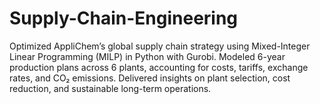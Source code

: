 # Supply-Chain-Engineering
Optimized AppliChem’s global supply chain strategy using Mixed-Integer Linear Programming (MILP) in Python with Gurobi. Modeled 6-year production plans across 6 plants, accounting for costs, tariffs, exchange rates, and CO₂ emissions. Delivered insights on plant selection, cost reduction, and sustainable long-term operations.
